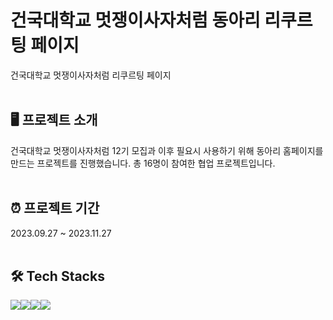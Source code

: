 # 건국대학교 멋쟁이사자처럼 동아리 리쿠르팅 페이지
건국대학교 멋쟁이사자처럼 리쿠르팅 페이지
<br/><br/>

## 🖥️ 프로젝트 소개
건국대학교 멋쟁이사자처럼 12기 모집과 이후 필요시 사용하기 위해 동아리 홈페이지를 만드는 프로젝트를 진행했습니다.
총 16명이 참여한 협업 프로젝트입니다.
<br/><br/>

## ⏰ 프로젝트 기간
2023.09.27 ~ 2023.11.27
<br/><br/>

## 🛠️ Tech Stacks
<div style="display:flex; flex-direction:row;">
  <img src="https://img.shields.io/badge/React-61DAFB?style=flat&logo=React&logoColor=black"/>
  <img src="https://img.shields.io/badge/Spring-6DB33F?style=flat&logo=Spring&logoColor=white"/>
  <img src="https://img.shields.io/badge/django-092E20?style=flat&logo=django&logoColor=white"/>
  <img src="https://img.shields.io/badge/MySQL-4479A1?style=flat&logo=MySQL&logoColor=white"/>
</div>
<br/>
